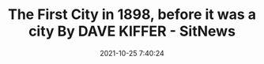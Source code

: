---
"title": "The First City in 1898, before it was a city By DAVE KIFFER - SitNews"
"date": "2021-10-25 7:40:24"
"feed_name": "GOOGLENEWSMINING"
"feed_website": "https://news.google.com/search?q=mining%2Bincident&hl=en-US&gl=US&ceid=US:en"
"feed_rss": "https://news.google.com/rss/search?q=mining%2Bincident&hl=en-US&gl=US&ceid=US:en"
"link": "http://www.sitnews.us/Kiffer/Ketchikan1898/102421_ketchikan_1898.html"
"source": "{'href': 'http://www.sitnews.us', 'title': 'SitNews'}"
"file": "_posts/2021-1-1-308440e246fab21b45e025cbbb42c586b19aa86c.md"
"accident": "0"
"drilling": "0"
"dead": "0"
"injured": "0"
"arrested": "0"
"place": "unknown place"
"where": "unknown site"
"causes": "unknown"
"place_uri": "unknown place"
---